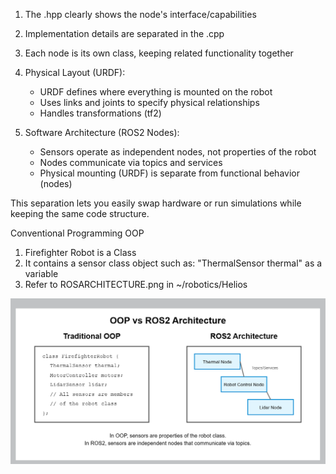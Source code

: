 1. The .hpp clearly shows the node's interface/capabilities
2. Implementation details are separated in the .cpp
3. Each node is its own class, keeping related functionality together


1. Physical Layout (URDF):
   - URDF defines where everything is mounted on the robot
   - Uses links and joints to specify physical relationships
   - Handles transformations (tf2)

2. Software Architecture (ROS2 Nodes):
   - Sensors operate as independent nodes, not properties of the robot
   - Nodes communicate via topics and services
   - Physical mounting (URDF) is separate from functional behavior (nodes)

This separation lets you easily swap hardware or run simulations while keeping the same code structure.


Conventional Programming OOP
1. Firefighter Robot is a Class
2. It contains a sensor class object such as: "ThermalSensor thermal" as a variable
3. Refer to ROSARCHITECTURE.png in ~/robotics/Helios

[![OOP vs ROS2 Architecture](../ROS2Architecture.png)](../ROS2Architecture.png)
